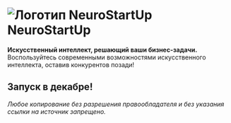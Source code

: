 # ![Логотип NeuroStartUp](img/NeuroStartUpIcon.png) NeuroStartUp

**Искусственный интеллект, решающий ваши бизнес-задачи.** Воспользуйтесь современными возможностями искусственного интеллекта, оставив конкурентов позади!


## Запуск в декабре!


_Любое копирование без разрешения правообладателя и без указания ссылки на источник запрещено._